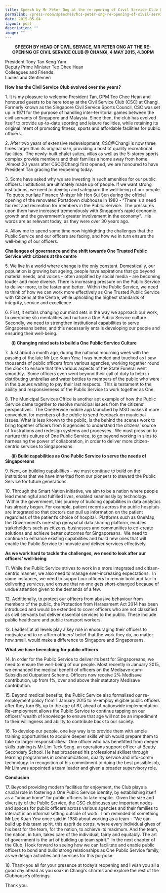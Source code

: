 ```yaml
---
title: Speech by Mr Peter Ong at the re‑opening of Civil Service Club @ Changi
permalink: /press-room/speeches/hcs-peter-ong-re-opening-of-civil-service-club-changi/
date: 2015-05-04
layout: post
description: ""
image: ""
---
```

<div style="text-align:center"><strong>
SPEECH BY HEAD OF CIVIL SERVICE, MR PETER ONG  
AT THE RE-OPENING OF CIVIL SERVICE CLUB @ CHANGI,  
4 MAY 2015, 4.30PM
	</strong></div>
	
President Tony Tan Keng Yam  
Deputy Prime Minister Teo Chee Hean  
Colleagues and Friends  
Ladies and Gentlemen

**How has the Civil Service Club evolved over the years?**&nbsp;  

1\. It is my pleasure to welcome President Tan, DPM Teo Chee Hean and honoured guests to be here today at the Civil Service Club (CSC) at Changi. Formerly known as the Singapore Civil Service Sports Council, CSC was set up in 1971 for the purpose of handling inter-territorial games between the civil servants of Singapore and Malaysia. Since then, the club has evolved itself to provide up-to-date sporting and leisure facilities, while retaining its original intent of promoting fitness, sports and affordable facilities for public officers.&nbsp;  
  
2\. After two years of extensive redevelopment, CSC@Changi is now three times larger than its original size, providing a host of quality recreational facilities. &nbsp;The newly-built chalet suites, villas as well as the 5-storey sports complex provide members and their families a home away from home. &nbsp;Almost 20 years after CSC@Changi first opened, we are honoured to have President Tan gracing the reopening today.  
  
3\. Some have asked why we are investing in such amenities for our public officers. Institutions are ultimately made up of people. If we want strong institutions, we need to develop and safeguard the well-being of our people. &nbsp;To quote our late Finance Minister Mr Hon Sui Sen during the official opening of the renovated Portsdown clubhouse in 1980 - “There is a need for rest and recreation for members in the Public Service. &nbsp;The pressures upon them have increased tremendously with Singapore’s rapid economic growth and the government’s greater involvement in the economy”. &nbsp;His words are as relevant today, as they were over 30 years ago.&nbsp;  
  
4\. Allow me to spend some time now highlighting the challenges that the Public Service and our officers are facing, and how we in turn ensure the well-being of our officers.  
  
**Challenges of governance and the shift towards One Trusted Public Service with citizens at the centre**  

5\. We live in a world where change is the only constant. Domestically, our population is growing but ageing, people have aspirations that go beyond material needs, and voices – often amplified by social media – are becoming louder and more diverse. There is increasing pressure on the Public Service to deliver more, to be faster and better. &nbsp;Within the Public Service, we need to think of how we can work more effectively as One Trusted Public Service with Citizens at the Centre, while upholding the highest standards of integrity, service and excellence.&nbsp;  
  
6\. First, it entails changing our mind sets in the way we approach our work, to overcome silo mentalities and nurture a One Public Service culture. Secondly, we need to strengthen institutional capabilities to serve Singaporeans better, and this necessarily entails developing our people and ensuring their well-being.&nbsp;

<p style="text-indent:20px"><strong>(i)&nbsp;Changing mind sets to build a One Public Service Culture</strong></p>

7\. Just about a month ago, during the national mourning week with the passing of the late Mr Lee Kuan Yew, I was humbled and touched as I saw thousands of public officers from various agencies, working together round the clock to ensure that the various aspects of the State Funeral went smoothly. &nbsp;Some officers even went beyond their call of duty to help in distributing umbrellas and water bottles to members of the public who were in the queues waiting to pay their last respects. &nbsp;This is testament to the ability and responsiveness of the Public Service to work together as One.&nbsp;  
  
8\. The Municipal Services Office is another apt example of how the Public Service came together to resolve municipal issues from the citizens’ perspectives. &nbsp;The OneService mobile app launched by MSO makes it more convenient for members of the public to send feedback on municipal issues. What is less known to the public, is the behind the scenes work to bring together officers from 8 agencies to understand the citizens’ source of frustrations and redesign systems and processes. &nbsp;We must press on to nurture this culture of One Public Service, to go beyond working in silos to harnessing the power of collaboration, in order to deliver more citizen-centric services to Singaporeans.&nbsp;

<p style="text-indent:20px"><strong> (ii)&nbsp;Build capabilities as One Public Service to serve the needs of Singaporeans </strong></p>

9\. Next, on building capabilities – we must continue to build on the institutions that we have inherited from our pioneers to steward the Public Service for future generations.  
  
10\. Through the Smart Nation initiative, we aim to be a nation where people lead meaningful and fulfilled lives, enabled seamlessly by technology. &nbsp;Within the government, this journey of building capabilities in data analytics has already begun. For example, patient records across the public hospitals are integrated so that doctors can pull up information on the patient regardless of the patient’s choice of hospital. &nbsp;Platforms such as OneMap, the Government’s one-stop geospatial data sharing platform, enables stakeholders such as citizens, businesses and communities to co-create solutions and achieve better outcomes for Singaporeans. &nbsp;We need to continue to enhance existing capabilities and build new ones that will enable the Public Service to innovate and deliver services effectively.&nbsp;  
  
  
**As we work hard to tackle the challenges, we need to look after our officers’ well-being**  
  
11\. While the Public Service strives to work in a more integrated and citizen-centric manner, we also need to manage ever-increasing expectations. &nbsp;In some instances, we need to support our officers to remain bold and fair in delivering services, and ensure that no one gets short-changed because of undue attention given to the demands of a few.  
  
12\. Additionally, to protect our officers from abusive behaviour from members of the public, the Protection from Harassment Act 2014 has been introduced and would be extended to cover officers who are not classified as civil servants but deliver essential services to the public. These include public healthcare and public transport workers.&nbsp;  
  
13\. Leaders at all levels play a key role in encouraging their officers to motivate and to re-affirm officers’ belief that the work they do, no matter how small, would make a difference to Singapore and Singaporeans. &nbsp;  
  
**What we have been doing for public officers**  

14\. In order for the Public Service to deliver its best for Singaporeans, we need to ensure the well-being of our people. Most recently in January 2015, we enhanced the medical benefit of officers on the Medisave-cum-Subsidised Outpatient Scheme. Officers now receive 2% Medisave contribution, up from 1%, over and above their statutory Medisave contribution.&nbsp;  
  
15\. Beyond medical benefits, the Public Service also formalised our re-employment policy from 1 January 2015 to re-employ eligible public officers after they turn 65, up to the age of 67, ahead of nationwide implementation. Re-employment allows the Public Service to continue tapping on our officers’ wealth of knowledge to ensure that age will not be an impediment to their willingness and ability to contribute back to our society.&nbsp;  
  
16\. To develop our people, one key way is to provide them with ample training opportunities to acquire deeper skills which would prepare them to take on larger responsibilities. &nbsp;One officer who has benefitted from deeper skills training is Mr Lim Teck Seng, an operations support officer at Beatty Secondary School. He has broadened his professional skillset through learning programmes in communications, quality service and info-comm technology. In recognition of his commitment to doing the best possible job, Mr Lim was appointed a team leader and given a broader supervisory role.  
  
**Conclusion**

17\. Beyond providing modern facilities for enjoyment, the Club plays a crucial role in fostering a One Public Service identity, by establishing itself as a “unique home” for public officers to take respite. &nbsp;Given the size and diversity of the Public Service, the CSC clubhouses are important nodes and spaces for public officers across various agencies and their families to interact in an informal setting outside of work. &nbsp;I am reminded of something Mr Lee Kuan Yew once said in 1980 about working as a team - “We can build up this team spirit, this esprit de corps, where every individual gives of his best for the team, for the nation, to achieve its maximum. And the team, the nation, in turn, takes care of the individual, fairly and equitably. The art of government is the art of building up team spirit.” &nbsp;In the next chapter of the Club, I look forward to seeing how we can facilitate and enable public officers to bond and build strong relationships as One Public Service family, as we design activities and services for this purpose.  
  
18\. Thank you all for your presence at today’s reopening and I wish you all a good day ahead as you soak in Changi’s charms and explore the rest of the Clubhouse’s offerings.&nbsp;  
  
Thank you.